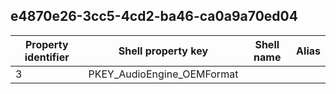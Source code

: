 ## e4870e26-3cc5-4cd2-ba46-ca0a9a70ed04

Property identifier | Shell property key | Shell name | Alias
--- | --- | --- | ---
3 | PKEY_AudioEngine_OEMFormat |  | 

